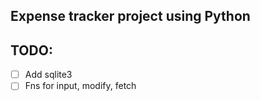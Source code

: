 ## Expense tracker project using Python

## TODO:
- [ ] Add sqlite3
- [ ] Fns for input, modify, fetch
